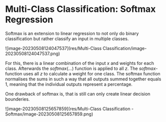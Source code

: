 # Multi-Class Classification: Softmax Regression

Softmax is an extension to linear regression to not only do binary classification but rather classify an input in multiple classes.

![image-20230508124047537](res/Multi-Class Classification/image-20230508124047537.png)

For this, there is a linear combination of the input $x$ and weights for each class. Afterwards the $softmax(...)$ function is applied to all $z$. The $softmax$-function uses all $z$ to calculate a weight for one class. The softmax function normalises the sums in such a way that all outputs summed together equals $1$, meaning that the individual outputs represent a percentage.

One drawback of softmax is, that is still can only create linear decision bounderies.

![image-20230508125657859](res/Multi-Class Classification - Softmax/image-20230508125657859.png)